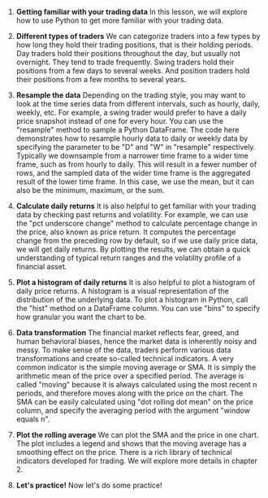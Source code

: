 1. **Getting familiar with your trading data**
In this lesson, we will explore how to use Python to get more familiar with your trading data.

2. **Different types of traders**
We can categorize traders into a few types by how long they hold their trading positions, that is their holding periods. Day traders hold their positions throughout the day, but usually not overnight. They tend to trade frequently. Swing traders hold their positions from a few days to several weeks. And position traders hold their positions from a few months to several years.

3. **Resample the data**
Depending on the trading style, you may want to look at the time series data from different intervals, such as hourly, daily, weekly, etc. For example, a swing trader would prefer to have a daily price snapshot instead of one for every hour. You can use the "resample" method to sample a Python DataFrame. The code here demonstrates how to resample hourly data to daily or weekly data by specifying the parameter to be "D" and "W" in "resample" respectively. Typically we downsample from a narrower time frame to a wider time frame, such as from hourly to daily. This will result in a fewer number of rows, and the sampled data of the wider time frame is the aggregated result of the lower time frame. In this case, we use the mean, but it can also be the minimum, maximum, or the sum.

4. **Calculate daily returns**
It is also helpful to get familiar with your trading data by checking past returns and volatility. For example, we can use the "pct underscore change" method to calculate percentage change in the price, also known as price return. It computes the percentage change from the preceding row by default, so if we use daily price data, we will get daily returns. By plotting the results, we can obtain a quick understanding of typical return ranges and the volatility profile of a financial asset.

5. **Plot a histogram of daily returns**
It is also helpful to plot a histogram of daily price returns. A histogram is a visual representation of the distribution of the underlying data. To plot a histogram in Python, call the "hist" method on a DataFrame column. You can use "bins" to specify how granular you want the chart to be.

6. **Data transformation**
The financial market reflects fear, greed, and human behavioral biases, hence the market data is inherently noisy and messy. To make sense of the data, traders perform various data transformations and create so-called technical indicators. A very common indicator is the simple moving average or SMA. It is simply the arithmetic mean of the price over a specified period. The average is called "moving" because it is always calculated using the most recent n periods, and therefore moves along with the price on the chart. The SMA can be easily calculated using "dot rolling dot mean" on the price column, and specify the averaging period with the argument "window equals n".

7. **Plot the rolling average**
We can plot the SMA and the price in one chart. The plot includes a legend and shows that the moving average has a smoothing effect on the price. There is a rich library of technical indicators developed for trading. We will explore more details in chapter 2.

8. **Let's practice!**
Now let's do some practice!